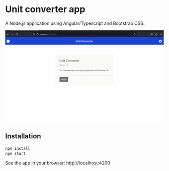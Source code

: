 # Unit converter app
A Node.js application using Angular/Typescript and Bootstrap CSS.

![Demo](https://github.com/beanallergy/unit-converter/blob/main/AngularUnitConverter.gif)

## Installation
```
npm install
npm start
```
See the app in your browser: http://localhost:4200